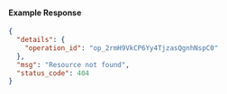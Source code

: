 <!-- Code generated for API Clients. DO NOT EDIT. -->
#### Example Response
```json
{
  "details": {
    "operation_id": "op_2rmH9VkCP6Yy4TjzasQgnhNspC0"
  },
  "msg": "Resource not found",
  "status_code": 404
}
